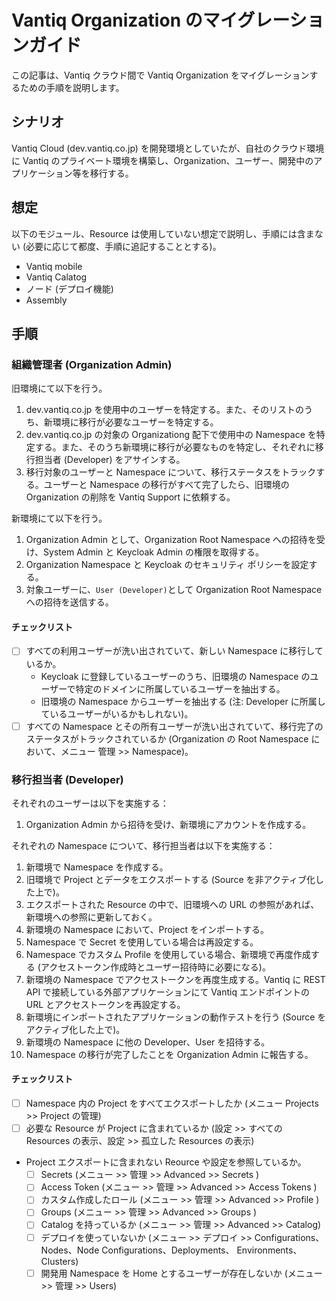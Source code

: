 # Vantiq Organization のマイグレーションガイド

この記事は、Vantiq クラウド間で Vantiq Organization をマイグレーションするための手順を説明します。

## シナリオ
Vantiq Cloud (dev.vantiq.co.jp) を開発環境としていたが、自社のクラウド環境に Vantiq のプライベート環境を構築し、Organization、ユーザー、開発中のアプリケーション等を移行する。

## 想定
以下のモジュール、Resource は使用していない想定で説明し、手順には含まない (必要に応じて都度、手順に追記することとする)。

- Vantiq mobile
- Vantiq Calatog
- ノード (デプロイ機能)  
- Assembly  

## 手順

### 組織管理者 (Organization Admin)

旧環境にて以下を行う。
1. dev.vantiq.co.jp を使用中のユーザーを特定する。また、そのリストのうち、新環境に移行が必要なユーザーを特定する。
1. dev.vantiq.co.jp の対象の Organizationg 配下で使用中の Namespace を特定する。また、そのうち新環境に移行が必要なものを特定し、それぞれに移行担当者 (Developer) をアサインする。
1. 移行対象のユーザーと Namespace について、移行ステータスをトラックする。ユーザーと Namespace の移行がすべて完了したら、旧環境の Organization の削除を Vantiq Support に依頼する。

新環境にて以下を行う。
1. Organization Admin として、Organization Root Namespace への招待を受け、System Admin と Keycloak Admin の権限を取得する。    
1. Organization Namespace と Keycloak のセキュリティ ポリシーを設定する。
1. 対象ユーザーに、`User (Developer)`として Organization Root Namespace への招待を送信する。

#### チェックリスト
- [ ] すべての利用ユーザーが洗い出されていて、新しい Namespace に移行しているか。  
     - Keycloak に登録しているユーザーのうち、旧環境の Namespace のユーザーで特定のドメインに所属しているユーザーを抽出する。  
     - 旧環境の Namespace からユーザーを抽出する (注: Developer に所属しているユーザーがいるかもしれない)。  
- [ ] すべての Namespace とその所有ユーザーが洗い出されていて、移行完了のステータスがトラックされているか (Organization の Root Namespace において、メニュー 管理 >> Namespace)。

### 移行担当者 (Developer)

それぞれのユーザーは以下を実施する：
1. Organization Admin から招待を受け、新環境にアカウントを作成する。

それぞれの Namespace について、移行担当者は以下を実施する：
1. 新環境で Namespace を作成する。
1. 旧環境で Project とデータをエクスポートする (Source を非アクティブ化した上で)。
1. エクスポートされた Resource の中で、旧環境への URL の参照があれば、新環境への参照に更新しておく。
1. 新環境の Namespace において、Project をインポートする。
1. Namespace で Secret を使用している場合は再設定する。
1. Namespace でカスタム Profile を使用している場合、新環境で再度作成する (アクセストークン作成時とユーザー招待時に必要になる)。
1. 新環境の Namespace でアクセストークンを再度生成する。Vantiq に REST API で接続している外部アプリケーションにて Vantiq エンドポイントの URL とアクセストークンを再設定する。
1. 新環境にインポートされたアプリケーションの動作テストを行う (Source をアクティブ化した上で)。
1. 新環境の Namespace に他の Developer、User を招待する。
1. Namespace の移行が完了したことを Organization Admin に報告する。

#### チェックリスト
- [ ] Namespace 内の Project をすべてエクスポートしたか (メニュー Projects >> Project の管理)
- [ ] 必要な Resource が Project に含まれているか (設定 >> すべての Resources の表示、設定 >> 孤立した Resources の表示)
- Project エクスポートに含まれない Reource や設定を参照しているか。
  - [ ] Secrets (メニュー >> 管理 >> Advanced >> Secrets )
  - [ ] Access Token (メニュー >> 管理 >> Advanced >> Access Tokens )
  - [ ] カスタム作成したロール (メニュー >> 管理 >> Advanced >> Profile )
  - [ ] Groups (メニュー >> 管理 >> Advanced >> Groups )
  - [ ] Catalog を持っているか (メニュー >> 管理 >> Advanced >> Catalog)
  - [ ] デプロイを使っていないか (メニュー >> デプロイ >> Configurations、Nodes、Node Configurations、Deployments、 Environments、Clusters)
  - [ ] 開発用 Namespace を Home とするユーザーが存在しないか (メニュー >> 管理 >> Users)
